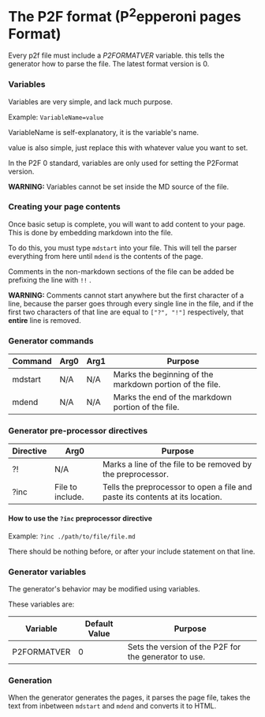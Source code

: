 # The P2F format (P<sup>2</sup>epperoni pages Format)

Every p2f file must include a *P2FORMATVER* variable. this tells the generator how to parse the file. The latest format version is 0.

### Variables

Variables are very simple, and lack much purpose. 

Example: ```VariableName=value``` 

VariableName is self-explanatory, it is the variable's name. 

value is also simple, just replace this with whatever value you want to set.

In the P2F 0 standard, variables are only used for setting the P2Format version.

**WARNING:** Variables cannot be set inside the MD source of the file.

### Creating your page contents

Once basic setup is complete, you will want to add content to your page. This is done by embedding markdown into the file. 

To do this, you must type ```mdstart``` into your file. This will tell the parser everything from here until ```mdend``` is the contents of the page.

Comments in the non-markdown sections of the file can be added be prefixing the line with ```!!``` . 

**WARNING:** Comments cannot start anywhere but the first character of a line, because the parser goes through every single line in the file, and if the first two characters of that line are equal to ```["?", "!"]``` respectively, that **entire** line is removed.

### Generator commands

| Command | Arg0 | Arg1 | Purpose                                                  |
| ------- | ---- | ---- | -------------------------------------------------------- |
| mdstart | N/A  | N/A  | Marks the beginning of the markdown portion of the file. |
| mdend   | N/A  | N/A  | Marks the end of the markdown portion of the file.       |

### 

### Generator pre-processor directives

| Directive | Arg0             | Purpose                                                                       |
| --------- | ---------------- | ----------------------------------------------------------------------------- |
| ?!        | N/A              | Marks a line of the file to be removed by the preprocessor.                   |
| ?inc      | File to include. | Tells the preprocessor to open a file and paste its contents at its location. |

#### How to use the ```?inc``` preprocessor directive

 Example: ```?inc ./path/to/file/file.md``` 

There should be nothing before,  or after your include statement on that line.

### Generator variables

The generator's behavior may be modified using variables.

These variables are:

| Variable    | Default Value | Purpose                                               |
| ----------- | ------------- | ----------------------------------------------------- |
| P2FORMATVER | 0             | Sets the version of the P2F for the generator to use. |

### Generation

When the generator generates the pages, it parses the page file, takes the text from inbetween ```mdstart``` and ```mdend``` and converts it to HTML.
